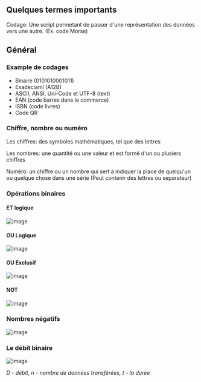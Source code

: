 ## Quelques termes importants

Codage: Une script permetant de passer d'une représentation des données vers une autre. (Ex. code Morse)

## Général

### Example de codages

- Binaire (0101010001011)
- Exadeciaml (A12B)
- ASCII, ANSI, Uni-Code et UTF-8 (text)
- EAN (code barres dans le commerce)
- ISBN (code livres)
- Code QR

### Chiffre, nombre ou numéro

Les chiffres: des symboles mathématiques, tel que des lettres

Les nombres: une quantité ou une valeur et est formé d'un ou plusiers chiffres

Numéro: un chiffre ou un nombre qui sert à indiquer la place de quelqu'un ou quelque chose dans une série (Peut contenir des lettres ou separateur)

### Opérations binaires

#### ET logique

![image](https://user-images.githubusercontent.com/73474137/158389249-8cac7beb-6e06-47c6-a10f-f4dc1bcc2411.png)

#### OU Logique

![image](https://user-images.githubusercontent.com/73474137/158389325-2abc5030-aca0-47f4-9755-fcaba390c9a8.png)

#### OU Exclusif 

![image](https://user-images.githubusercontent.com/73474137/158389490-f3964f36-2ccf-465f-8640-17393fe2c047.png)

#### NOT 

![image](https://user-images.githubusercontent.com/73474137/158389576-92d91094-a844-417a-b44c-fa7adb057c5d.png)

### Nombres négatifs

![image](https://user-images.githubusercontent.com/73474137/158389828-a390fe1f-cee7-476d-9078-e2cf9e6de4c1.png)

### Le débit binaire

![image](https://user-images.githubusercontent.com/73474137/158390563-0571c712-38cc-44cc-8898-73770dc207cc.png)

*D - débit, n - nombre de données transférées, t - la durée*
